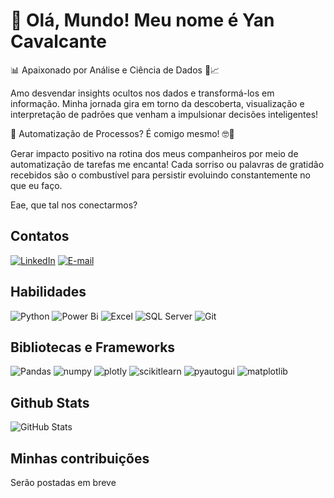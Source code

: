 # **👋 Olá, Mundo!** **Meu nome é Yan Cavalcante**                             
📊 Apaixonado por Análise e Ciência de Dados 🧪📈

Amo desvendar insights ocultos nos dados e transformá-los em informação. Minha jornada gira em torno da descoberta, visualização e interpretação de padrões que venham a impulsionar decisões inteligentes!

🤖 Automatização de Processos? É comigo mesmo! 🤓🔧

Gerar impacto positivo na rotina dos meus companheiros por meio de automatização de tarefas me encanta! Cada sorriso ou palavras de gratidão recebidos são o combustível para persistir evoluindo constantemente no que eu faço.
 
 Eae, que tal nos conectarmos? 

## Contatos
[![LinkedIn](https://img.shields.io/badge/LinkedIn-white?style=for-the-badge&logo=linkedin&logoColor=0E76A8)](https://www.linkedin.com/in/yancavalcante27/)
[![E-mail](https://img.shields.io/badge/-Email-087DD9?style=for-the-badge&logo=microsoft-outlook&logoColor=white)](mailto:yanbreno27@gmail.com)
## Habilidades
![Python](https://img.shields.io/badge/Python-FFCC08?style=for-the-badge&logo=python)
![Power Bi](https://img.shields.io/badge/Power_BI-000?style=for-the-badge&logo=powerbi&logoColor=yellow)
![Excel](https://img.shields.io/badge/Excel-1c7a27?style=for-the-badge&logo=microsoft-excel)
![SQL Server](https://img.shields.io/badge/SQL%20Server-AC2329?style=for-the-badge&logo=microsoft-sql-server)
![Git](https://img.shields.io/badge/GIT-F05639?style=for-the-badge&logo=git&logoColor=black)
## Bibliotecas e Frameworks
![Pandas](https://img.shields.io/badge/Pandas-1A0F59?style=for-the-badge&logo=pandas)
![numpy](https://img.shields.io/badge/Numpy-53AED1?style=for-the-badge&logo=numpy)
![plotly](https://img.shields.io/badge/Plotly-18A0FF?style=for-the-badge&logo=plotly)
![scikitlearn](https://img.shields.io/badge/scikitlearn-F89C3F?style=for-the-badge&logo=scikitlearn&logoColor=blue)
![pyautogui](https://img.shields.io/badge/pyautogui-black?style=for-the-badge&logo=python)
![matplotlib](https://img.shields.io/badge/matplotlib-white?style=for-the-badge&logo=python)
## Github Stats
![GitHub Stats](https://github-readme-stats.vercel.app/api?username=Yan2024&theme=transparent&bg_color=000&border_color=30A3DC&show_icons=true&icon_color=30A3DC&title_color=E94D5F&text_color=FFF&hide_title=true)
## Minhas contribuições 
Serão postadas em breve
